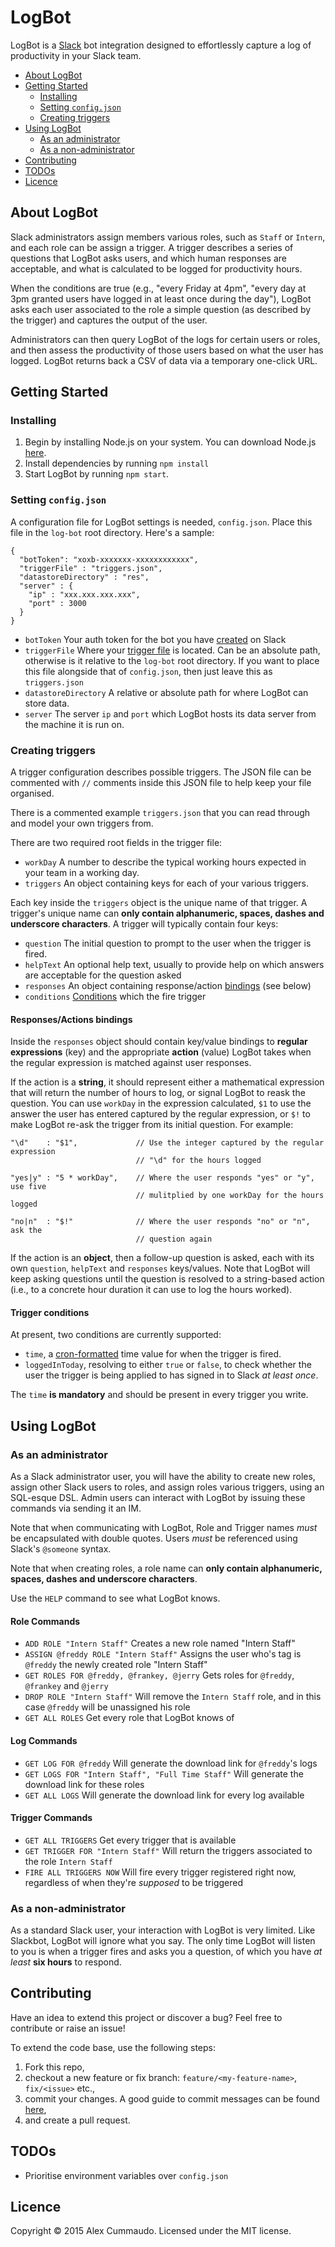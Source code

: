 # LogBot

LogBot is a [Slack](http://slack.com/) bot integration designed to effortlessly capture a log of productivity in your Slack team.

- [About LogBot](#about-logbot)
- [Getting Started](#getting-started)
  - [Installing](#installing)
  - [Setting `config.json`](#setting-configjson)
  - [Creating triggers](#creating-triggers)
- [Using LogBot](#using-logbot)
  - [As an administrator](#as-an-administrator)
  - [As a non-administrator](#as-a-non-administrator)
- [Contributing](#contributing)
- [TODOs](#todos)
- [Licence](#license)

## About LogBot

Slack administrators assign members various roles, such as `Staff` or `Intern`, and each role can be assign a trigger. A trigger describes a series of questions that LogBot asks users, and which human responses are acceptable, and what is calculated to be logged for productivity hours.

When the conditions are true (e.g., "every Friday at 4pm", "every day at 3pm granted users have logged in at least once during the day"), LogBot asks each user associated to the role a simple question (as described by the trigger) and captures the output of the user.

Administrators can then query LogBot of the logs for certain users or roles, and then assess the productivity of those users based on what the user has logged. LogBot returns back a CSV of data via a temporary one-click URL.

## Getting Started

### Installing

1. Begin by installing Node.js on your system. You can download Node.js [here](http://nodejs.org/).
2. Install dependencies by running `npm install`
3. Start LogBot by running `npm start`.

### Setting `config.json`

A configuration file for LogBot settings is needed, `config.json`. Place this file in the `log-bot` root directory. Here's a sample:

```
{
  "botToken": "xoxb-xxxxxxx-xxxxxxxxxxxx",
  "triggerFile" : "triggers.json",
  "datastoreDirectory" : "res",
  "server" : {
    "ip" : "xxx.xxx.xxx.xxx",
    "port" : 3000
  }
}
```

- `botToken` Your auth token for the bot you have [created](https://api.slack.com/bot-users) on Slack
- `triggerFile` Where your [trigger file](#setting-configjson) is located. Can be an absolute path, otherwise is it relative to the `log-bot` root directory. If you want to place this file alongside that of `config.json`, then just leave this as `triggers.json`
- `datastoreDirectory` A relative or absolute path for where LogBot can store data.
- `server` The server `ip` and `port` which LogBot hosts its data server from the machine it is run on.

### Creating triggers

A trigger configuration describes possible triggers. The JSON file can be commented with `//` comments inside this JSON file to help keep your file organised.

There is a commented example `triggers.json` that you can read through and model your own triggers from.

There are two required root fields in the trigger file:

- `workDay` A number to describe the typical working hours expected in your team in a working day.
- `triggers` An object containing keys for each of your various triggers.

Each key inside the `triggers` object is the unique name of that trigger. A trigger's unique name can **only contain alphanumeric, spaces, dashes and underscore characters**. A trigger will typically contain four keys:

- `question` The initial question to prompt to the user when the trigger is fired.
- `helpText` An optional help text, usually to provide help on which answers are acceptable for the question asked
- `responses` An object containing response/action [bindings](#responseactions-bindings) (see below)
- `conditions` [Conditions](#trigger-conditions) which the fire trigger

#### Responses/Actions bindings

Inside the `responses` object should contain key/value bindings to **regular expressions** (key) and the appropriate **action** (value) LogBot takes when the regular expression is matched against user responses.

If the action is a **string**, it should represent either a mathematical expression that will return the number of hours to log, or signal LogBot to reask the question. You can use `workDay` in the expression calculated, `$1` to use the answer the user has entered captured by the regular expression, or `$!` to make LogBot re-ask the trigger from its initial question. For example:

```
"\d"    : "$1",				// Use the integer captured by the regular expression
							// "\d" for the hours logged

"yes|y" : "5 * workDay",	// Where the user responds "yes" or "y", use five
							// mulitplied by one workDay for the hours logged

"no|n"  : "$!"				// Where the user responds "no" or "n", ask the
							// question again
```

If the action is an **object**, then a follow-up question is asked, each with its own `question`, `helpText` and `responses` keys/values. Note that LogBot will keep asking questions until the question is resolved to a string-based action (i.e., to a concrete hour duration it can use to log the hours worked).


#### Trigger conditions

At present, two conditions are currently supported:

- `time`, a [cron-formatted](https://en.wikipedia.org/wiki/Cron#Configuration_file) time value for when the trigger is fired.
- `loggedInToday`, resolving to either `true` or `false`, to check whether the user the trigger is being applied to has signed in to Slack _at least once_.

The `time` **is mandatory** and should be present in every trigger you write.

## Using LogBot

### As an administrator

As a Slack administrator user, you will have the ability to create new roles, assign other Slack users to roles, and assign roles various triggers, using an SQL-esque DSL. Admin users can interact with LogBot by issuing these commands via sending it an IM.

Note that when communicating with LogBot, Role and Trigger names _must_ be encapsulated with double quotes. Users _must_ be referenced using Slack's `@someone` syntax.

Note that when creating roles, a role name can **only contain alphanumeric, spaces, dashes and underscore characters**.

Use the `HELP` command to see what LogBot knows.

#### Role Commands

- `ADD ROLE "Intern Staff"` Creates a new role named "Intern Staff"
- `ASSIGN @freddy ROLE "Intern Staff"` Assigns the user who's tag is `@freddy` the newly created role "Intern Staff"
- `GET ROLES FOR @freddy, @frankey, @jerry` Gets roles for `@freddy`, `@frankey` and `@jerry`
- `DROP ROLE "Intern Staff"` Will remove the `Intern Staff` role, and in this case `@freddy` will be unassigned his role
- `GET ALL ROLES` Get every role that LogBot knows of

#### Log Commands

- `GET LOG FOR @freddy` Will generate the download link for `@freddy`'s logs
- `GET LOGS FOR "Intern Staff", "Full Time Staff"` Will generate the download link for these roles
- `GET ALL LOGS` Will generate the download link for every log available

#### Trigger Commands

- `GET ALL TRIGGERS` Get every trigger that is available
- `GET TRIGGER FOR "Intern Staff"` Will return the triggers associated to the role `Intern Staff`
- `FIRE ALL TRIGGERS NOW` Will fire every trigger registered right now, regardless of when they're _supposed_ to be triggered

### As a non-administrator

As a standard Slack user, your interaction with LogBot is very limited. Like Slackbot, LogBot will ignore what you say. The only time LogBot will listen to you is when a trigger fires and asks you a question, of which you have _at least_ **six hours** to respond.

## Contributing

Have an idea to extend this project or discover a bug? Feel free to contribute or raise an issue!

To extend the code base, use the following steps:

1. Fork this repo,
2. checkout a new feature or fix branch: `feature/<my-feature-name>`, `fix/<issue>` etc.,
3. commit your changes. A good guide to commit messages can be found [here](http://chris.beams.io/posts/git-commit/),
4. and create a pull request.

## TODOs

- Prioritise environment variables over `config.json`

## Licence

Copyright &copy; 2015 Alex Cummaudo. Licensed under the MIT license.
